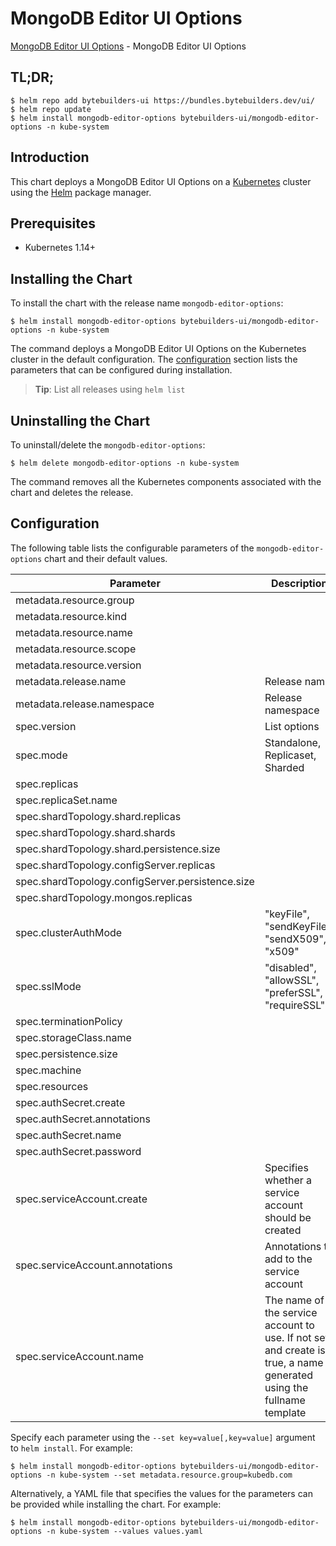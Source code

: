 # MongoDB Editor UI Options

[MongoDB Editor UI Options](https://byte.builders) - MongoDB Editor UI Options

## TL;DR;

```console
$ helm repo add bytebuilders-ui https://bundles.bytebuilders.dev/ui/
$ helm repo update
$ helm install mongodb-editor-options bytebuilders-ui/mongodb-editor-options -n kube-system
```

## Introduction

This chart deploys a MongoDB Editor UI Options on a [Kubernetes](http://kubernetes.io) cluster using the [Helm](https://helm.sh) package manager.

## Prerequisites

- Kubernetes 1.14+

## Installing the Chart

To install the chart with the release name `mongodb-editor-options`:

```console
$ helm install mongodb-editor-options bytebuilders-ui/mongodb-editor-options -n kube-system
```

The command deploys a MongoDB Editor UI Options on the Kubernetes cluster in the default configuration. The [configuration](#configuration) section lists the parameters that can be configured during installation.

> **Tip**: List all releases using `helm list`

## Uninstalling the Chart

To uninstall/delete the `mongodb-editor-options`:

```console
$ helm delete mongodb-editor-options -n kube-system
```

The command removes all the Kubernetes components associated with the chart and deletes the release.

## Configuration

The following table lists the configurable parameters of the `mongodb-editor-options` chart and their default values.

|                    Parameter                     |                                                      Description                                                       |   Default    |
|--------------------------------------------------|------------------------------------------------------------------------------------------------------------------------|--------------|
| metadata.resource.group                          |                                                                                                                        | `kubedb.com` |
| metadata.resource.kind                           |                                                                                                                        | `MongoDB`    |
| metadata.resource.name                           |                                                                                                                        | `mongodbs`   |
| metadata.resource.scope                          |                                                                                                                        | `Namespaced` |
| metadata.resource.version                        |                                                                                                                        | `v1alpha2`   |
| metadata.release.name                            | Release name                                                                                                           | ``           |
| metadata.release.namespace                       | Release namespace                                                                                                      | ``           |
| spec.version                                     | List options                                                                                                           | `3.4.17`     |
| spec.mode                                        | Standalone, Replicaset, Sharded                                                                                        | `Standalone` |
| spec.replicas                                    |                                                                                                                        | `3`          |
| spec.replicaSet.name                             |                                                                                                                        | `rs0`        |
| spec.shardTopology.shard.replicas                |                                                                                                                        | `3`          |
| spec.shardTopology.shard.shards                  |                                                                                                                        | `3`          |
| spec.shardTopology.shard.persistence.size        |                                                                                                                        | `10Gi`       |
| spec.shardTopology.configServer.replicas         |                                                                                                                        | `3`          |
| spec.shardTopology.configServer.persistence.size |                                                                                                                        | `2Gi`        |
| spec.shardTopology.mongos.replicas               |                                                                                                                        | `3`          |
| spec.clusterAuthMode                             | "keyFile", "sendKeyFile", "sendX509", "x509"                                                                           | `keyFile`    |
| spec.sslMode                                     | "disabled", "allowSSL", "preferSSL", "requireSSL"                                                                      | `disabled`   |
| spec.terminationPolicy                           |                                                                                                                        | `WipeOut`    |
| spec.storageClass.name                           |                                                                                                                        | `standard`   |
| spec.persistence.size                            |                                                                                                                        | `10Gi`       |
| spec.machine                                     |                                                                                                                        | `db.t.micro` |
| spec.resources                                   |                                                                                                                        | ``           |
| spec.authSecret.create                           |                                                                                                                        | `true`       |
| spec.authSecret.annotations                      |                                                                                                                        | `{}`         |
| spec.authSecret.name                             |                                                                                                                        | `""`         |
| spec.authSecret.password                         |                                                                                                                        | `""`         |
| spec.serviceAccount.create                       | Specifies whether a service account should be created                                                                  | `true`       |
| spec.serviceAccount.annotations                  | Annotations to add to the service account                                                                              | `{}`         |
| spec.serviceAccount.name                         | The name of the service account to use. If not set and create is true, a name is generated using the fullname template | `""`         |


Specify each parameter using the `--set key=value[,key=value]` argument to `helm install`. For example:

```console
$ helm install mongodb-editor-options bytebuilders-ui/mongodb-editor-options -n kube-system --set metadata.resource.group=kubedb.com
```

Alternatively, a YAML file that specifies the values for the parameters can be provided while
installing the chart. For example:

```console
$ helm install mongodb-editor-options bytebuilders-ui/mongodb-editor-options -n kube-system --values values.yaml
```
